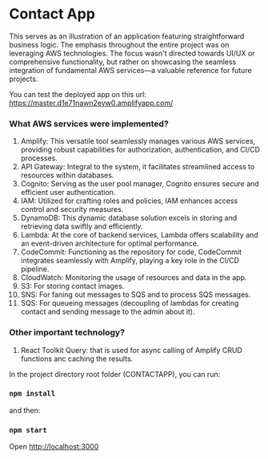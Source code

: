 # Contact App

This serves as an illustration of an application featuring straightforward business logic. The emphasis throughout the entire project was on leveraging AWS technologies. The focus wasn't directed towards UI/UX or comprehensive functionality, but rather on showcasing the seamless integration of fundamental AWS services—a valuable reference for future projects.

You can test the deployed app on this url: https://master.d1e71nawn2eyw0.amplifyapp.com/

### What AWS services were implemented?

1. Amplify: This versatile tool seamlessly manages various AWS services, providing robust capabilities for authorization, authentication, and CI/CD processes.
2. API Gateway: Integral to the system, it facilitates streamlined access to resources within databases.
3. Cognito: Serving as the user pool manager, Cognito ensures secure and efficient user authentication.
4. IAM: Utilized for crafting roles and policies, IAM enhances access control and security measures.
5. DynamoDB: This dynamic database solution excels in storing and retrieving data swiftly and efficiently.
6. Lambda: At the core of backend services, Lambda offers scalability and an event-driven architecture for optimal performance.
7. CodeCommit: Functioning as the repository for code, CodeCommit integrates seamlessly with Amplify, playing a key role in the CI/CD pipeline.
8. CloudWatch: Monitoring the usage of resources and data in the app.
9. S3: For storing contact images.
10. SNS: For faning out messages to SQS and to process SQS messages.
11. SQS: For queueing messages (decoupling of lambdas for creating contact and sending message to the admin about it).

### Other important technology?

1.  React Toolkit Query: that is used for async calling of Amplify CRUD functions anc caching the results.

In the project directory root folder (CONTACTAPP), you can run:

### `npm install`

and then:

### `npm start`

Open [http://localhost:3000](http://localhost:3000)
